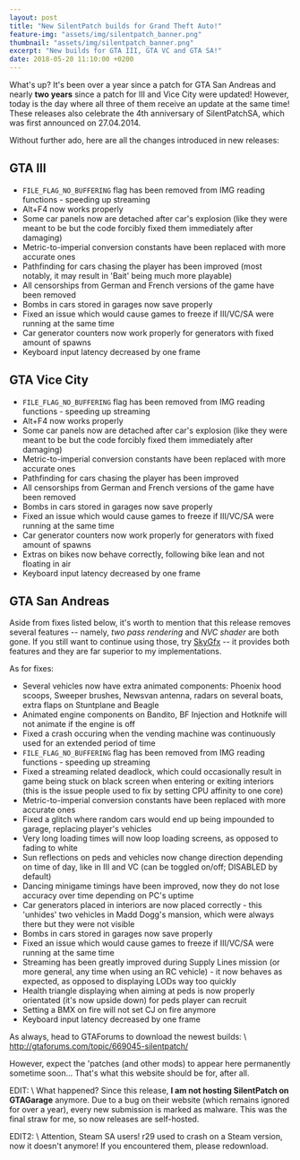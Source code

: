 ```yaml
---
layout: post
title: "New SilentPatch builds for Grand Theft Auto!"
feature-img: "assets/img/silentpatch_banner.png"
thumbnail: "assets/img/silentpatch_banner.png"
excerpt: "New builds for GTA III, GTA VC and GTA SA!"
date: 2018-05-20 11:10:00 +0200
---
```

What's up? It's been over a year since a patch for GTA San Andreas and nearly **two years** since a patch for III and Vice City were updated!
However, today is the day where all three of them receive an update at the same time! These releases also celebrate the 4th anniversary of SilentPatchSA, which was first announced on 27.04.2014.

Without further ado, here are all the changes introduced in new releases:

GTA III
----------
* `FILE_FLAG_NO_BUFFERING` flag has been removed from IMG reading functions - speeding up streaming
* Alt+F4 now works properly
* Some car panels now are detached after car's explosion (like they were meant to be but the code forcibly fixed them immediately after damaging)
* Metric-to-imperial conversion constants have been replaced with more accurate ones
* Pathfinding for cars chasing the player has been improved (most notably, it may result in 'Bait' being much more playable)
* All censorships from German and French versions of the game have been removed
* Bombs in cars stored in garages now save properly
* Fixed an issue which would cause games to freeze if III/VC/SA were running at the same time
* Car generator counters now work properly for generators with fixed amount of spawns
* Keyboard input latency decreased by one frame

GTA Vice City
----------
* `FILE_FLAG_NO_BUFFERING` flag has been removed from IMG reading functions - speeding up streaming
* Alt+F4 now works properly
* Some car panels now are detached after car's explosion (like they were meant to be but the code forcibly fixed them immediately after damaging)
* Metric-to-imperial conversion constants have been replaced with more accurate ones
* Pathfinding for cars chasing the player has been improved
* All censorships from German and French versions of the game have been removed
* Bombs in cars stored in garages now save properly
* Fixed an issue which would cause games to freeze if III/VC/SA were running at the same time
* Car generator counters now work properly for generators with fixed amount of spawns
* Extras on bikes now behave correctly, following bike lean and not floating in air
* Keyboard input latency decreased by one frame

GTA San Andreas
----------
Aside from fixes listed below, it's worth to mention that this release removes several features -- namely, *two pass rendering* and *NVC shader* are both gone.
If you still want to continue using those, try [SkyGfx](http://gtaforums.com/topic/750681-skygfx-ps2-and-xbox-graphics-for-pc) -- it provides both features and they are far superior to my implementations.

As for fixes:
* Several vehicles now have extra animated components: Phoenix hood scoops, Sweeper brushes, Newsvan antenna, radars on several boats, extra flaps on Stuntplane and Beagle
* Animated engine components on Bandito, BF Injection and Hotknife will not animate if the engine is off
* Fixed a crash occuring when the vending machine was continuously used for an extended period of time
* `FILE_FLAG_NO_BUFFERING` flag has been removed from IMG reading functions - speeding up streaming
* Fixed a streaming related deadlock, which could occasionally result in game being stuck on black screen when entering or exiting interiors (this is the issue people used to fix by setting CPU affinity to one core)
* Metric-to-imperial conversion constants have been replaced with more accurate ones
* Fixed a glitch where random cars would end up being impounded to garage, replacing player's vehicles
* Very long loading times will now loop loading screens, as opposed to fading to white
* Sun reflections on peds and vehicles now change direction depending on time of day, like in III and VC (can be toggled on/off; DISABLED by default)
* Dancing minigame timings have been improved, now they do not lose accuracy over time depending on PC's uptime
* Car generators placed in interiors are now placed correctly - this 'unhides' two vehicles in Madd Dogg's mansion, which were always there but they were not visible
* Bombs in cars stored in garages now save properly
* Fixed an issue which would cause games to freeze if III/VC/SA were running at the same time
* Streaming has been greatly improved during Supply Lines mission (or more general, any time when using an RC vehicle) - it now behaves as expected, as opposed to displaying LODs way too quickly
* Health triangle displaying when aiming at peds is now properly orientated (it's now upside down) for peds player can recruit
* Setting a BMX on fire will not set CJ on fire anymore
* Keyboard input latency decreased by one frame

As always, head to GTAForums to download the newest builds: \\
<http://gtaforums.com/topic/669045-silentpatch/>

However, expect the 'patches (and other mods) to appear here permanently sometime soon... That's what this website should be for, after all.

EDIT: \\
What happened? Since this release, **I am not hosting SilentPatch on GTAGarage** anymore. Due to a bug on their website (which remains ignored for over a year), every new submission is marked as malware.
This was the final straw for me, so now releases are self-hosted.

EDIT2: \\
Attention, Steam SA users! r29 used to crash on a Steam version, now it doesn't anymore! If you encountered them, please redownload.